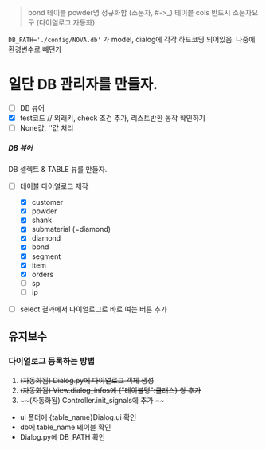 > bond 테이블 powder명 정규화함 (소문자, #->_)
> 테이블 cols 반드시 소문자요구 (다이얼로그 자동화)

`DB_PATH='./config/NOVA.db'` 가 model, dialog에 각각 하드코딩 되어있음. 나중에 환경변수로 빼던가 


# 일단 DB 관리자를 만들자. 
- [ ] DB 뷰어
- [x] test코드 // 외래키, check 조건 추가, 리스트반환 동작 확인하기
- [ ] None값, ''값 처리

##### DB 뷰어
DB 셀렉트 & TABLE 뷰를 만들자. 
- [ ] 테이블 다이얼로그 제작
    - [x] customer
    - [x] powder
    - [x] shank
    - [x] submaterial (=diamond)
    - [x] diamond
    - [x] bond
    - [x] segment
    - [x] item
    - [x] orders
    - [ ] sp
    - [ ] ip
- [ ] select 결과에서 다이얼로그로 바로 여는 버튼 추가



## 유지보수

### 다이얼로그 등록하는 방법
1. ~~(자동화됨) Dialog.py에 다이얼로그 객체 생성~~
2. ~~(자동화됨) View.dialog_infos에 {"테이블명":클래스} 쌍 추가~~
3. ~~(자동화됨) Controller.init_signals에 추가 ~~

- ui 폴더에 {table_name}Dialog.ui 확인
- db에 table_name 테이블 확인
- Dialog.py에 DB_PATH 확인

